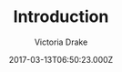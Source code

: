 ---
title: Introduction
github: https://github.com/victoriadrake/hugo-theme-introduction
demo: https://hugo-introduction.netlify.com/
author: Victoria Drake
ssg:
  - Hugo
cms:
  - Markdown
date: 2017-03-13T06:50:23.000Z
description: Minimal, single page, smooth-scrolling theme for Hugo.
draft: false
publish_date: '2017-03-13T06:50:23Z'
update_date: '2022-02-22T14:13:56Z'
github_star: 568
github_fork: 252
---